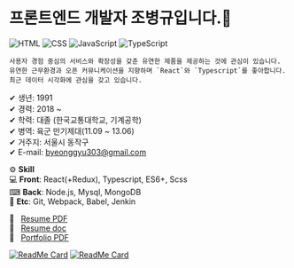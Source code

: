 # 프론트엔드 개발자 조병규입니다.👋

![HTML](https://img.shields.io/badge/HTML-Expert-orange)
![CSS](https://img.shields.io/badge/CSS-Expert-blue)
![JavaScript](https://img.shields.io/badge/JavaScript-Expert-yellow)
![TypeScript](https://img.shields.io/badge/TypeScript-Intermediate-lightgrey)

    사용자 경험 중심의 서비스와 확장성을 갖춘 유연한 제품을 제공하는 것에 관심이 있습니다.
    유연한 근무환경과 오픈 커뮤니케이션을 지향하며 `React`와 `Typescript`를 좋아합니다.
    최근 데이터 시각화에 관심을 갖고 있습니다.

✔ 생년: 1991  
✔ 경력: 2018 ~  
✔ 학력: 대졸 (한국교통대학교, 기계공학)  
✔ 병역: 육군 만기제대(11.09 ~ 13.06)  
✔ 거주지: 서울시 동작구  
✔ E-mail: byeonggyu303@gmail.com

⚙️ **Skill**  
💻 **Front**: React(+Redux), Typescript, ES6+, Scss  
⌨ **Back**: Node.js, Mysql, MongoDB  
🔗 **Etc**: Git, Webpack, Babel, Jenkin

📄&nbsp;&nbsp;&nbsp;[Resume PDF](./resume/resume.pdf)  
📄&nbsp;&nbsp;&nbsp;[Resume doc](./resume/resume.docx)  
📄&nbsp;&nbsp;&nbsp;[Portfolio PDF](./resume/portfolio.pdf)

[![ReadMe Card](https://github-readme-stats.vercel.app/api/pin/?username=CaterJo&repo=Resume&theme=dracula)](https://github.com/CaterJo/Resume)
[![ReadMe Card](https://github-readme-stats.vercel.app/api/pin/?username=CaterJo&repo=TIL&theme=dracula)](https://github.com/CaterJo/TIL)
